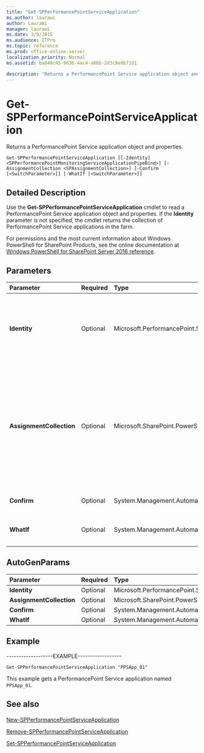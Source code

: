 ```yaml
---
title: "Get-SPPerformancePointServiceApplication"
ms.author: laurawi
author: LauraWi
manager: laurawi
ms.date: 3/9/2015
ms.audience: ITPro
ms.topic: reference
ms.prod: office-online-server
localization_priority: Normal
ms.assetid: ba040c45-9636-4ac4-a80b-2d3c9e0b71d1

description: "Returns a PerformancePoint Service application object and properties."
---
```


# Get-SPPerformancePointServiceApplication

Returns a PerformancePoint Service application object and properties.
  
```
Get-SPPerformancePointServiceApplication [[-Identity] <SPPerformancePointMonitoringServiceApplicationPipeBind>] [-AssignmentCollection <SPAssignmentCollection>] [-Confirm [<SwitchParameter>]] [-WhatIf [<SwitchParameter>]]
```

## Detailed Description

Use the **Get-SPPerformancePointServiceApplication** cmdlet to read a PerformancePoint Service application object and properties. If the **Identity** parameter is not specified, the cmdlet returns the collection of PerformancePoint Service applications in the farm. 
  
For permissions and the most current information about Windows PowerShell for SharePoint Products, see the online documentation at [Windows PowerShell for SharePoint Server 2016 reference](https://go.microsoft.com/fwlink/p/?LinkId=671715).
  
## Parameters

|**Parameter**|**Required**|**Type**|**Description**|
|:-----|:-----|:-----|:-----|
|**Identity** <br/> |Optional  <br/> |Microsoft.PerformancePoint.Scorecards.SPPerformancePointMonitoringServiceApplicationPipeBind  <br/> |Specifies the PerformancePoint Service application to get.  <br/> The type must be a valid GUID, in the form 12345678-90ab-cdef-1234-567890bcdefgh; a valid name of a PerformancePoint Service application (for example, PerfPointApp1); or an instance of a valid **SPPerformancePointMonitoringServiceApplication** object.  <br/> |
|**AssignmentCollection** <br/> |Optional  <br/> |Microsoft.SharePoint.PowerShell.SPAssignmentCollection  <br/> |Manages objects for the purpose of proper disposal. Use of objects, such as **SPWeb** or **SPSite**, can use large amounts of memory and use of these objects in Windows PowerShell scripts requires proper memory management. Using the **SPAssignment** object, you can assign objects to a variable and dispose of the objects after they are needed to free up memory. When **SPWeb**, **SPSite**, or **SPSiteAdministration** objects are used, the objects are automatically disposed of if an assignment collection or the **Global** parameter is not used.  <br/> > [!NOTE]> When the **Global** parameter is used, all objects are contained in the global store. If objects are not immediately used, or disposed of by using the **Stop-SPAssignment** command, an out-of-memory scenario can occur.           |
|**Confirm** <br/> |Optional  <br/> |System.Management.Automation.SwitchParameter  <br/> |Prompts you for confirmation before executing the command. For more information, type the following command: **get-help about_commonparameters** <br/> |
|**WhatIf** <br/> |Optional  <br/> |System.Management.Automation.SwitchParameter  <br/> |Displays a message that describes the effect of the command instead of executing the command. For more information, type the following command: **get-help about_commonparameters** <br/> |
   
## AutoGenParams

|**Parameter**|**Required**|**Type**|**Description**|
|:-----|:-----|:-----|:-----|
|**Identity** <br/> |Optional  <br/> |Microsoft.PerformancePoint.Scorecards.SPPerformancePointMonitoringServiceApplicationPipeBind  <br/> ||
|**AssignmentCollection** <br/> |Optional  <br/> |Microsoft.SharePoint.PowerShell.SPAssignmentCollection  <br/> ||
|**Confirm** <br/> |Optional  <br/> |System.Management.Automation.SwitchParameter  <br/> ||
|**WhatIf** <br/> |Optional  <br/> |System.Management.Automation.SwitchParameter  <br/> ||
   
## Example

-------------------EXAMPLE------------------
  
```
Get-SPPerformancePointServiceApplication "PPSApp_01"
```

This example gets a PerformancePoint Service application named  `PPSApp_01`.
  
## See also

#### 

[New-SPPerformancePointServiceApplication](new-spperformancepointserviceapplication.md)
  
[Remove-SPPerformancePointServiceApplication](remove-spperformancepointserviceapplication.md)
  
[Set-SPPerformancePointServiceApplication](set-spperformancepointserviceapplication.md)

